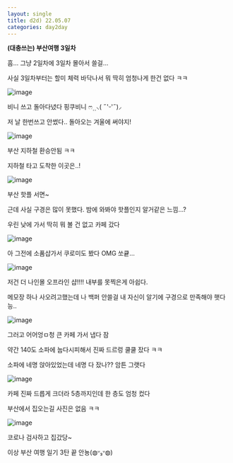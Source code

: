 ```yaml
---
layout: single
title: d2d) 22.05.07
categories: day2day
---
```


__(대충쓰는) 부산여행 3일차__

흠... 그냥 2일차에 3일차 몰아서 쓸걸...

사실 3일차부터는 할미 체력 바닥나서 뭐 딱히 엄청나게 한건 없다 ㅋㅋ

![image](https://user-images.githubusercontent.com/52832956/167252724-668b0752-f63e-4fa0-80a8-eff2ae704e84.png)

비니 쓰고 돌아다녔다 핑쿠비니 ෆ⸒⸒⸜( ˶'ᵕ'˶)⸝

저 날 한번쓰고 안썼다.. 돌아오는 겨울에 써야지!

![image](https://user-images.githubusercontent.com/52832956/167252746-9f1a4dcb-2bce-4d24-bace-eb374c66e666.png)

부산 지하철 환승안됨 ㅋㅋ

지하철 타고 도착한 이곳은..!

![image](https://user-images.githubusercontent.com/52832956/167252762-dcd64cb4-bb0a-4b31-ab5e-74f414b246ea.png)

부산 핫플 서면~

근데 사실 구경은 많이 못했다. 밤에 와봐야 핫플인지 알거같은 느낌...?

우린 낮에 가서 딱히 뭐 볼 건 없고 카페 갔다

![image](https://user-images.githubusercontent.com/52832956/167252793-5a73be65-5bdf-4a05-bd77-2e423d6d48e5.png)

아 그전에 소품샵가서 쿠로미도 봤다 OMG 쏘큩...

![image](https://user-images.githubusercontent.com/52832956/167252803-ec4a859c-0f06-42bc-96d7-30e654720d4e.png)

저건 더 나인몰 오프라인 샵!!!! 내부를 못찍은게 아쉽다.

메모장 하나 사오려고했는데 나 백퍼 안쓸걸 내 자신이 알기에 구경으로 만족해야 햇다능..

![image](https://user-images.githubusercontent.com/52832956/167252826-04ccd23f-f5a2-4a02-9bd4-a65ff8d89c58.png)

그러고 어어엉ㅁ청 큰 카페 가서 냅다 잠

약간 140도 소파에 눕다시피해서 진짜 드르렁 쿨쿨 잤다 ㅋㅋ

소파에 네명 앉아있었는데 네명 다 잤나?? 암튼 그랫다

![image](https://user-images.githubusercontent.com/52832956/167252844-a8910cda-659c-4e08-a169-6066b9c963a1.png)

카페 진짜 드릅게 크더라 5층까지인데 한 층도 엄청 컸다

부산에서 집오는길 사진은 없음 ㅋㅋ 

![image](https://user-images.githubusercontent.com/52832956/167252871-b49d65a8-5f1c-42d7-b739-2d1255466199.png)

코로나 검사하고 집갔당~

이상 부산 여행 일기 3탄 끝 안뇽(◍ᐡ₃ᐡ◍)

